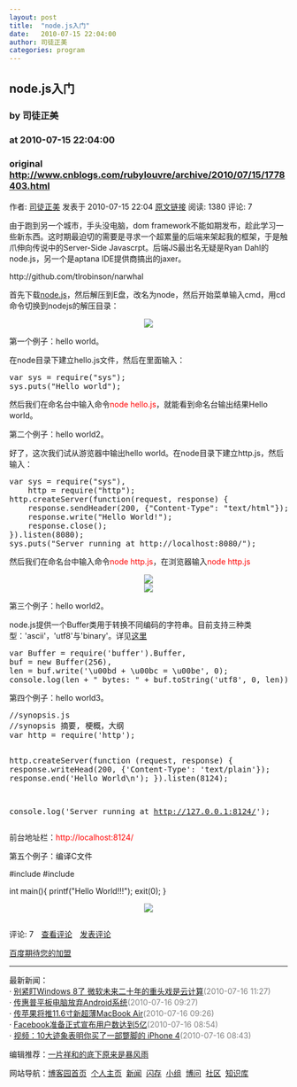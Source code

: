 ```yaml
---
layout: post
title:  "node.js入门"
date:   2010-07-15 22:04:00
author: 司徒正美
categories: program
---
```


## node.js入门
### by 司徒正美
### at 2010-07-15 22:04:00
### original <http://www.cnblogs.com/rubylouvre/archive/2010/07/15/1778403.html>

<p><a href="http://www.cnblogs.com/rubylouvre/"><img src="http://pic.cnblogs.com/face/u65123.jpg" alt="" border="0"></a><br>作者: <a href="http://www.cnblogs.com/rubylouvre/">司徒正美</a> 发表于 2010-07-15 22:04 <a href="http://www.cnblogs.com/rubylouvre/archive/2010/07/15/1778403.html">原文链接</a> 阅读: 1380 评论: 7</p><p>由于跑到另一个城市，手头没电脑，dom framework不能如期发布，趁此学习一些新东西。这时期最迫切的需要是寻求一个超累量的后端来架起我的框架，于是触爪伸向传说中的Server-Side Javascrpt。后端JS最出名无疑是Ryan Dahl的node.js，另一个是aptana IDE提供商搞出的jaxer。</p>
<p>http://github.com/tlrobinson/narwhal</p>
<p>首先下载<a href="http://files.cnblogs.com/rubylouvre/nodejs.rar">node.js</a>，然后解压到E盘，改名为node，然后开始菜单输入cmd，用cd命令切换到nodejs的解压目录：</p>
<div><center><img src="http://images.cnblogs.com/cnblogs_com/rubylouvre/253006/o_node1.jpg"></center></div>
<p>第一个例子：hello world。</p>
<p>在node目录下建立hello.js文件，然后在里面输入：</p>
<pre>
var sys = require("sys");
sys.puts("Hello world");
</pre>
<p>然后我们在命名台中输入命令<span style="text-indent:1em;color:red">node hello.js</span>，就能看到命名台输出结果Hello world。</p>
<p>第二个例子：hello world2。</p>
<p>好了，这次我们试从游览器中输出hello world。在node目录下建立http.js，然后输入：</p>
<pre>
var sys = require("sys"),
    http = require("http");
http.createServer(function(request, response) {
    response.sendHeader(200, {"Content-Type": "text/html"});
    response.write("Hello World!");
    response.close();
}).listen(8080);
sys.puts("Server running at http://localhost:8080/");
</pre>
<p>然后我们在命名台中输入命令<span style="text-indent:1em;color:red">node http.js</span>，在浏览器输入<span style="text-indent:1em;color:red">node http.js</span></p>
<div><center><img src="http://images.cnblogs.com/cnblogs_com/rubylouvre/253006/o_node2.jpg"></center></div>
<div><center><img src="http://images.cnblogs.com/cnblogs_com/rubylouvre/253006/o_node3.jpg"></center></div>
<p>第三个例子：hello world2。</p>
<p>node.js提供一个Buffer类用于转换不同编码的字符串。目前支持三种类型：'ascii'，'utf8'与'binary'。详见<a href="http://nodejs.org/api.html">这里</a></p>
<pre>
var Buffer = require('buffer').Buffer,
buf = new Buffer(256),
len = buf.write('\u00bd + \u00bc = \u00be', 0);
console.log(len + " bytes: " + buf.toString('utf8', 0, len));
</pre>
<p>第四个例子：hello world3。</p>
<pre>
//synopsis.js
//synopsis 摘要, 梗概，大纲
var http = require('http');

http.createServer(function (request, response) {
  response.writeHead(200, {'Content-Type': 'text/plain'});
  response.end('Hello World\n');
}).listen(8124);

console.log('Server running at http://127.0.0.1:8124/');
</pre>
<p>前台地址栏：<span style="text-indent:1em;color:red">http://localhost:8124/</span></p>
<div>
<p>第五个例子：编译C文件</p>

#include 
#include 

int main(){
    printf("Hello World!!!");
    exit(0);
}

<div><center><img src="http://images.cnblogs.com/cnblogs_com/rubylouvre/253006/o_hello_c.jpg"></center></div>
</div>


<img src="http://www.cnblogs.com/rubylouvre/aggbug/1778403.html?type=1" width="1" height="1" alt=""><p>评论: 7　<a href="http://www.cnblogs.com/rubylouvre/archive/2010/07/15/1778403.html#pagedcomment">查看评论</a>　<a href="http://www.cnblogs.com/rubylouvre/archive/2010/07/15/1778403.html#commentform">发表评论</a></p><p><a href="http://job.cnblogs.com/enterprise/2453/">百度期待您的加盟</a></p><hr><p>最新新闻：<br>· <a href="http://news.cnblogs.com/n/68456/">别紧盯Windows 8了 微软未来二十年的重头戏是云计算</a><span style="color:gray">(2010-07-16 11:27)</span><br>· <a href="http://news.cnblogs.com/n/68450/">传惠普平板电脑放弃Android系统</a><span style="color:gray">(2010-07-16 09:27)</span><br>· <a href="http://news.cnblogs.com/n/68449/">传苹果将推11.6寸新超薄MacBook Air</a><span style="color:gray">(2010-07-16 09:26)</span><br>· <a href="http://news.cnblogs.com/n/68448/">Facebook准备正式宣布用户数达到5亿</a><span style="color:gray">(2010-07-16 08:54)</span><br>· <a href="http://news.cnblogs.com/n/68447/">视频：10大迹象表明你买了一部蹩脚的 iPhone 4</a><span style="color:gray">(2010-07-16 08:43)</span><br></p><p>编辑推荐：<a href="http://www.cnblogs.com/sumtec/archive/2010/07/15/1778119.html">一片祥和的底下原来是暴风雨</a><br></p><p>网站导航：<a href="http://www.cnblogs.com">博客园首页</a>  <a href="http://home.cnblogs.com/">个人主页</a>  <a href="http://news.cnblogs.com">新闻</a>  <a href="http://home.cnblogs.com/ing/">闪存</a>  <a href="http://home.cnblogs.com/group/">小组</a>  <a href="http://space.cnblogs.com/q/">博问</a>  <a href="http://space.cnblogs.com">社区</a>  <a href="http://kb.cnblogs.com">知识库</a></p>